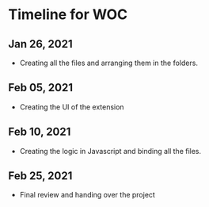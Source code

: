 # Timeline for WOC

## Jan 26, 2021

* Creating all the files and arranging them in the folders.

## Feb 05, 2021

* Creating the UI of the extension

## Feb 10, 2021

* Creating the logic in Javascript and binding all the files.

## Feb 25, 2021

* Final review and handing over the project

